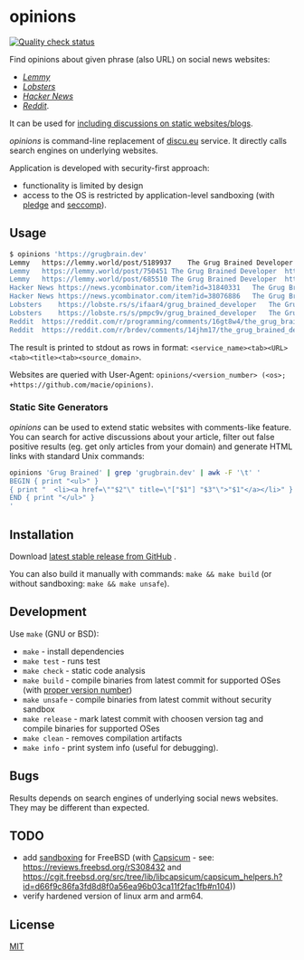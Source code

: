 # opinions

[![Quality check status](https://github.com/macie/opinions/actions/workflows/check.yml/badge.svg)](https://github.com/macie/opinions/actions/workflows/check.yml)

Find opinions about given phrase (also URL) on social news websites:

- _[Lemmy](https://en.wikipedia.org/wiki/Lemmy_(social_network))_
- _[Lobsters](https://lobste.rs/about)_
- _[Hacker News](https://en.wikipedia.org/wiki/Hacker_News)_
- _[Reddit](https://en.wikipedia.org/wiki/Reddit)_.

It can be used for [including discussions on static websites/blogs](#static-site-generators).

_opinions_ is command-line replacement of [discu.eu](https://discu.eu/) service.
It directly calls search engines on underlying websites.

Application is developed with security-first approach:

- functionality is limited by design
- access to the OS is restricted by application-level sandboxing (with [pledge](https://man.openbsd.org/pledge.2) and [seccomp](https://en.wikipedia.org/wiki/Seccomp)).

## Usage

```sh
$ opinions 'https://grugbrain.dev'
Lemmy	https://lemmy.world/post/5189937	The Grug Brained Developer - A layman's guide to thinking like the self-aware smol brained	https://grugbrain.dev/
Lemmy	https://lemmy.world/post/750451	The Grug Brained Developer	https://grugbrain.dev/
Lemmy	https://lemmy.world/post/685510	The Grug Brained Developer	https://grugbrain.dev/
Hacker News	https://news.ycombinator.com/item?id=31840331	The Grug Brained Developer	https://grugbrain.dev/
Hacker News	https://news.ycombinator.com/item?id=38076886	The Grug Brained Developer (2022)	https://grugbrain.dev/
Lobsters	https://lobste.rs/s/ifaar4/grug_brained_developer	The Grug Brained Developer	https://grugbrain.dev/
Lobsters	https://lobste.rs/s/pmpc9v/grug_brained_developer	The Grug Brained Developer	http://grugbrain.dev
Reddit	https://reddit.com/r/programming/comments/16gt8w4/the_grug_brained_developer/	The grug brained developer	https://grugbrain.dev
Reddit	https://reddit.com/r/brdev/comments/14jhm17/the_grug_brained_developer/	The Grug Brained Developer	https://grugbrain.dev
```

The result is printed to stdout as rows in format: `<service_name><tab><URL><tab><title><tab><source_domain>`.

Websites are queried with User-Agent: `opinions/<version_number> (<os>; +https://github.com/macie/opinions)`.

### Static Site Generators

_opinions_ can be used to extend static websites with comments-like feature. You
can search for active discussions about your article, filter out false positive
results (eg. get only articles from your domain) and generate HTML links with
standard Unix commands:

```sh
opinions 'Grug Brained' | grep 'grugbrain.dev' | awk -F '\t' '
BEGIN { print "<ul>" }
{ print "  <li><a href=\""$2"\" title=\"["$1"] "$3"\">"$1"</a></li>" }
END { print "</ul>" }
'
```

## Installation

Download [latest stable release from GitHub](https://github.com/macie/opinions/releases/latest) .

You can also build it manually with commands: `make && make build` (or without
sandboxing: `make && make unsafe`).

## Development

Use `make` (GNU or BSD):

- `make` - install dependencies
- `make test` - runs test
- `make check` - static code analysis
- `make build` - compile binaries from latest commit for supported OSes (with [proper version number](https://go.dev/doc/modules/version-numbers))
- `make unsafe` - compile binaries from latest commit without security sandbox
- `make release` - mark latest commit with choosen version tag and compile binaries for supported OSes
- `make clean` - removes compilation artifacts
- `make info` - print system info (useful for debugging).

## Bugs

Results depends on search engines of underlying social news websites. They
may be different than expected.

## TODO

- add [sandboxing](https://learnbchs.org/pledge.html) for FreeBSD (with
[Capsicum](https://en.wikipedia.org/wiki/Capsicum_(Unix)) - see:
<https://reviews.freebsd.org/rS308432> and
<https://cgit.freebsd.org/src/tree/lib/libcapsicum/capsicum_helpers.h?id=d66f9c86fa3fd8d8f0a56ea96b03ca11f2fac1fb#n104>))
- verify hardened version of linux arm and arm64.

## License

[MIT](./LICENSE)
